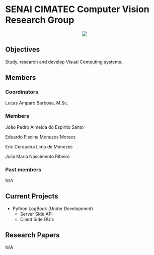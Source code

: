 # SENAI CIMATEC Computer Vision Research Group
<p align="center"><img src="https://github.com/CIMATEC-Computer-Vision-Research-Team/.github/assets/5599946/4616375a-8f2e-43f3-bd56-68f534b7485b" /></p>

## Objectives
Study, research and develop Visual Computing systems.

## Members
### Coordinators
Lucas Amparo Barbosa, M.Sc.

### Members
João Pedro Almeida do Espirito Santo

Eduardo Fiscina Menezes Moraes

Eric Cerqueira Lima de Menezes

Julia Maria Nascimento Ribeiro


### Past members
N/A

## Current Projects
* Python LogBook (Under Development)
  - Server Side API
  - Client Side GUIs

## Research Papers
N/A
